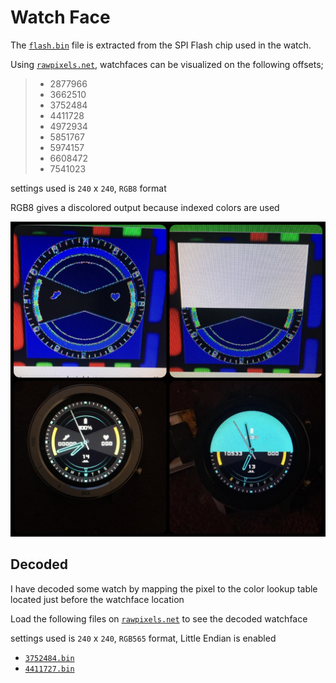 # Watch Face

The [`flash.bin`](https://github.com/fbiego/dt78/raw/master/firmware/flash.bin) file is extracted from the SPI Flash chip used in the watch.

Using [`rawpixels.net`](http://rawpixels.net/), watchfaces can be visualized on the following offsets;

>- 2877966
>- 3662510
>- 3752484
>- 4411728
>- 4972934
>- 5851767
>- 5974157
>- 6608472
>- 7541023

settings used is `240` x `240`, `RGB8` format

RGB8 gives a discolored output because indexed colors are used

![1](watchface.jpeg?raw=true "3")

## Decoded
I have decoded some watch by mapping the pixel to the color lookup table located just before the watchface location

Load the following files on [`rawpixels.net`](http://rawpixels.net/) to see the decoded watchface

settings used is `240` x `240`, `RGB565` format, Little Endian is enabled

- [`3752484.bin`](https://github.com/fbiego/dt78/raw/master/firmware/decoded/3752484.bin)
- [`4411727.bin`](https://github.com/fbiego/dt78/raw/master/firmware/decoded/4411728.bin)
